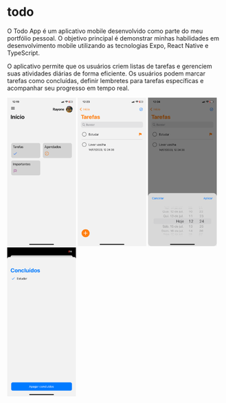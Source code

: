 # todo
O Todo App é um aplicativo mobile desenvolvido como parte do meu portfólio pessoal. O objetivo principal é demonstrar minhas habilidades em desenvolvimento mobile utilizando as tecnologias Expo, React Native e TypeScript.

O aplicativo permite que os usuários criem listas de tarefas e gerenciem suas atividades diárias de forma eficiente. Os usuários podem marcar tarefas como concluídas, definir lembretes para tarefas específicas e acompanhar seu progresso em tempo real.

<div>
  <img src="./assets/readme/IMG-4755.PNG" width="160px" />
  <img src="./assets/readme/IMG-4757.PNG" width="160px" />
  <img src="./assets/readme/IMG-4758.PNG" width="160px" />
  <img src="./assets/readme/IMG-4754.PNG" width="160px" />
</div>
